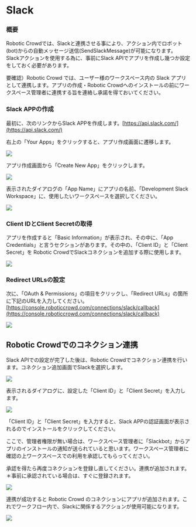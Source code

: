 # Slack

### 概要

Robotic Crowdでは、Slackと連携させる事により、アクション内でロボット\(bot\)からの自動メッセージ送信(SendSlackMessage)が可能になります。 Slackアクションを使用する為に、事前にSlack APIでアプリを作成し幾つか設定をしておく必要があります。

要確認）Robotic Crowd では、ユーザー様のワークスペース内の Slack アプリとして連携します。アプリの作成・Robotic Crowdへのインストールの前にワークスペース管理者に連携する旨を連絡し承諾を得ておいてください。

<!-- ### ユーザー権限

Slackでは「オーナー/管理者/メンバー/ゲスト」のいずれかの権限が、ワークスペース内に参加している各ユーザーに与えられます。「オーナー」権限を持つユーザーは、ワークスペースへのアプリインストールを承認制に設定する事が可能です。

参加するワークスペースでインストール制限が設定されている状況で、「管理者」もしくは「メンバー」のユーザーがアプリを作成しコネクション連携を行う場合は、「オーナー」権限を持つユーザーがSlackの権限設定ページ内の「アプリのインストール承認と管理ができるメンバー」項目で、任意のユーザーに権限を付与する必要があります。

設定方法については、次の「アプリのインストール制限」の項目を参考にしてください。また次の条件に当てはまる場合は、「アプリのインストール制限」の設定は必要ありません。

1.アプリ作成者が「オーナー」権限を持つユーザーであった場合

2.参加しているワークスペースでアプリのインストール制限を設定していない場合 -->

<!-- ### アプリのインストール制限

（注）この項目での設定はワークスペースで「オーナー」権限を持つユーザーのみ可能です。

ワークスペースで左上のワークスペース名の横にある矢印部分をクリック、設定ダイアログが開くので「その他管理項目」から「APP管理」をクリックします。

![](../.gitbook/assets/slack_app.png)

ワークスペースにおけるアプリの管理画面が開くので、「権限」をクリックします。

![](../.gitbook/assets/slack_install.png)

「アプリのインストール承認と管理ができるメンバー」の項目で、ユーザーを追加します。

![](../.gitbook/assets/slack_member.png)

追加されたユーザーは、作成したアプリとコネクション連携を行う際にオーナーにリクエストを送る事なく、アプリをワークスペースにインストールする事が出来ます。 -->

### Slack APPの作成

最初に、次のリンクからSlack APPを作成します。[https://api.slack.com/](https://api.slack.com/)

右上の「Your Apps」をクリックすると、アプリ作成画面に遷移します。

![](../.gitbook/assets/slack_1.png)

アプリ作成画面から「Create New App」をクリックします。

![](../.gitbook/assets/slack_2.png)

表示されたダイアログの「App Name」にアプリの名前、「Development Slack Workspace」に、使用したいワークスペースを選択してください。

![](../.gitbook/assets/slack_3.png)

### Client IDとClient Secretの取得

アプリを作成すると「Basic Information」が表示され、その中に、「App Credentials」と言うセクションがあります。その中の、「Client ID」と「Client Secret」を Robotic CrowdでSlackコネクションを追加する際に使用します。

![](../.gitbook/assets/slack_4.png)

### Redirect URLsの設定

次に、「OAuth & Permissions」の項目をクリックし、「Redirect URLs」の箇所に下記のURLを入力してください。 [https://console.roboticcrowd.com/connections/slack/callback](https://console.roboticcrowd.com/connections/slack/callback)

![](../.gitbook/assets/slack_5.png)

## Robotic Crowdでのコネクション連携

Slack APIでの設定が完了した後は、Robotic Crowdでコネクション連携を行います。コネクション追加画面でSlackを選択します。

![](../.gitbook/assets/slack_6.png)

表示されるダイアログに、設定した「Client ID」と「Client Secret」を入力します。

![](../.gitbook/assets/slack_7.png)

「Client ID」と「Client Secret」を入力すると、Slack APPの認証画面が表示されるのでインストールをクリックしてください。

ここで、管理者権限が無い場合は、ワークスペース管理者に「Slackbot」からアプリのインストールの通知が送られていると思います。ワークスペース管理者に確認の上ワークスペースでの利用を承認してもらってください。

承認を得たら再度コネクションを登録し直してください。連携が追加されます。
＊事前に承認されている場合は、すぐに登録されます。

![](../.gitbook/assets/slack_8.png)

連携が成功すると Robotic Crowd のコネクションにアプリが追加されます。これでワークフロー内で、Slackに関係するアクションが使用可能になります。

![](../.gitbook/assets/slack_9.png)

